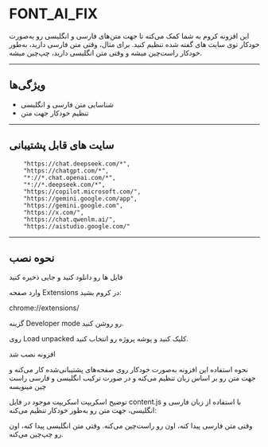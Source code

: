 # FONT_AI_FIX


این افزونه کروم به شما کمک می‌کنه تا جهت متن‌های فارسی و انگلیسی رو به‌صورت خودکار توی سایت های گفته شده تنظیم کنید. برای مثال، وقتی متن فارسی دارید، به‌طور خودکار راست‌چین میشه و وقتی متن انگلیسی دارید، چپ‌چین میشه.

---

## ویژگی‌ها
- شناسایی متن فارسی و انگلیسی
- تنظیم خودکار جهت متن 

---

## سایت های قابل پشتیبانی 
        "https://chat.deepseek.com/*",
        "https://chatgpt.com/*",
        "*://*.chat.openai.com/*",
        "*://*.deepseek.com/*",
        "https://copilot.microsoft.com/", 
        "https://gemini.google.com/app", 
        "https://gemini.google.com", 
        "https://x.com/", 
        "https://chat.qwenlm.ai/", 
        "https://aistudio.google.com/"
---
        
## نحوه نصب
فایل ها رو دانلود کنید و جایی ذخیره کنید 

وارد صفحه Extensions در کروم بشید:


chrome://extensions/

گزینه Developer mode رو روشن کنید.

روی Load unpacked کلیک کنید و پوشه پروژه رو انتخاب کنید.

افزونه نصب شد 

نحوه استفاده
این افزونه به‌صورت خودکار روی صفحه‌های پشتیبانی‌شده کار می‌کنه و جهت متن رو بر اساس زبان تنظیم می‌کنه و در صورت ترکیب انگلیسی و فارسی راست چین مینویسه 

توضیح اسکریپت
اسکریپت موجود در فایل content.js با استفاده از زبان فارسی و انگلیسی، جهت متن رو به‌طور خودکار تنظیم می‌کنه:

وقتی متن فارسی پیدا کنه، اون رو راست‌چین می‌کنه.
وقتی متن انگلیسی پیدا کنه، اون رو چپ‌چین می‌کنه.
